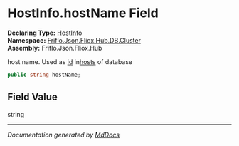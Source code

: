 ﻿<!--  
  <auto-generated>   
    The contents of this file were generated by a tool.  
    Changes to this file may be list if the file is regenerated  
  </auto-generated>   
-->

# HostInfo.hostName Field

**Declaring Type:** [HostInfo](../index.md)  
**Namespace:** [Friflo.Json.Fliox.Hub.DB.Cluster](../../index.md)  
**Assembly:** Friflo.Json.Fliox.Hub

host name. Used as [id](../../../Monitor/HostHits/fields/id.md) in[hosts](../../../Monitor/MonitorStore/fields/hosts.md) of database 

```csharp
public string hostName;
```

## Field Value

string

___

*Documentation generated by [MdDocs](https://github.com/ap0llo/mddocs)*
